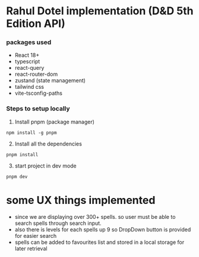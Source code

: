 # Rahul Dotel implementation (D&D 5th Edition API)

### packages used

- React 18+
- typescript
- react-query
- react-router-dom
- zustand (state management)
- tailwind css
- vite-tsconfig-paths

### Steps to setup locally

1. Install pnpm (package manager)

```
npm install -g pnpm
```

2. Install all the dependencies

```
pnpm install
```

3. start project in dev mode

```
pnpm dev
```

# some UX things implemented

- since we are displaying over 300+ spells. so user must be able to search spells through search input.
- also there is levels for each spells up 9 so DropDown button is provided for easier search
- spells can be added to favourites list and stored in a local storage for later retrieval
